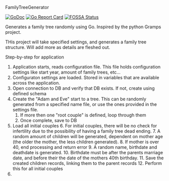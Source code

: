 FamilyTreeGenerator

[![GoDoc](https://godoc.org/github.com/spy16/droplets?status.svg)](https://godoc.org/github.com/spy16/droplets) [![Go Report Card](https://goreportcard.com/badge/github.com/spy16/droplets)](https://goreportcard.com/report/github.com/spy16/droplets)
[![FOSSA Status](https://app.fossa.io/api/projects/git%2Bgithub.com%2Fspy16%2Fdroplets.svg?type=shield)](https://app.fossa.io/projects/git%2Bgithub.com%2Fspy16%2Fdroplets?ref=badge_shield)

Generates a family tree randomly using Go. Inspired by the python Gramps project.

THis project will take specified settings, and generates a family tree structure. Will add more as details are fleshed out.

Step-by-step for application
1. Application starts, reads configuration file. This file holds configuration settings like start year, amount of family trees, etc...
2. Configuraton settings are loaded. Stored in variables that are available across the application.
3. Open connection to DB and verify that DB exists. If not, create using defined schema
4. Create the "Adam and Eve" start to a tree. This can be randomly generated from a specified name file, or use the ones provided in the settings file.
    1. If more then one "root couple" is defined, loop through them
    2. Once complete, save to DB 
5. Load all initial couples 
    6. For initial couples, there will be no check for infertility due to the possibility of having a family tree dead ending.
    7. A random amount of children will be generated, dependent on mother age (the older the mother, the less children generated). 
        8. If mother is over 40, end processing and return error
        9. A random name, birthdate and deathdate is generated.
            10. Birthdate must be after the parents marriage date, and before their the date of the mothers 40th birthday.
    11. Save the created children records, linking them to the parent records
    12. Perform this for all initial couples
13. 